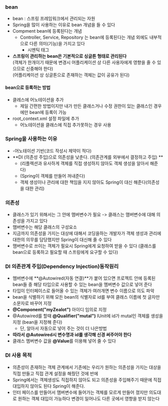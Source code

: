 ### bean
* bean : 스프링 프레임워크에서 관리되는 자원
* Spring을 많이 사용하는 이유로 bean 개념을 들 수 있다
* Compment bean에 등록된다는 개념
  * Controller, Service, Repository 는 bean에 등록된다는 개념 외에도 내부적으로 다른 의미(기능)을 가지고 있다
    * 시멘틱 태그
* **스프링이 관리하는 bean은 기본적으로 싱글톤 형태로 관리된다**  
(객체가 한개이기 때문에 변경시 어플리케이션 상 다른 사용자에게 영향을 줄 수 있으므로 신중해야 한다)  
(어플리케이션 상 싱글톤으로  존재하는 객체는 값이 공유가 된다)
#### bean으로 등록하는 방법
* 클레스에 어노테이션을 추가
  * 제일 간편한 방법이지만 내가 만든 클래스거나 수정 권한이 있는 클래스인 경우에만 bean에 등록이 가능
* root_context.xml 설정 파일에 추가
  * 어노테이션을 클래스에 직접 추가못하는 경우 사용
### Spring을 사용하는 이유
* -어노테이션 기반(코드 작성시 제약이 적다)
* **DI (의존성 주입)으로 의존성을 낮춘다. (의존관계를 외부에서 결정하고 주입) **
  * (리플렉션과 유사하게 객체를 직접 생성하지 않아도 객체 생성을 알아서 해준다)
  * (Spring이 객체를 만들어 꺼내준다)
  * 객체 생성이나 관리에 대한 책임을 지지 않아도 Spring이 대신 해준다(의존성을 대한 관리)
### 의존성
* 클래스가 있기 위해서는 그 안에 맴버변수가 필요 -> 클래스는 맴버변수에 대해 의존성을 가지고 있다
* 맴버변수는 해당 클래스의 구성요소
* 지금까지 의존성을 가지는 대상에 대해서 코딩을하는 개발자가 객체 생성과 관리에 대한의 의무를 담당했지만 Spring이 대신해 줄 수 있다
* 맴버변수로 쓰이는 객체가 필요시 Spring에게 요청하여 받을 수 있다 (클래스를 bean으로 등록하고 필요할 때 스프링에게 요구할 수 있다)
### DI 의존관계 주입(Dependency Injection)동작원리 
* 멤버변수에 **@Autowired(자동 연결)**가 붙어 있으면 프로젝트 안에 등록된 bean들 중 해당 타입으로 사용할 수 있는 bean을 멤버변수 값으로 넣어 준다
* 타입이 인터페이스로 들어올 수 있는 객체가 여러개면 변수 이름으로 의도 파악
* bean을 식별하기 위해 모든 bean의 식별자로 id를 부여 클래스 이름에 첫 글자만 소문자로 바꾸어 지정
* **@Component("myZealot")** 아이디 임의로 지정
* @Autowired를 할때 **@Qualifier("mutal")** IUnit에 id가 mutal인 객체를 생성을 지정 (bean을 지정해 준다) 
  * 단, 알아서 자동으로 넣어 주는 것이 더 나은방법
* **따라서 @Autowired시 변수명과 id를 생각해 신경 써주어야 한다**
* 클래스 멤버변수 값을 **@Value**를 이용해 넣어 줄 수 있다
### DI 사용 목적
* 의존성이 존재하는 객체 관계에서 기존에는 우리가 원하는 의존성을 가지는 대상을 직접 만들고 직접 관계 설정을 해줬던 것에 반에
* Spring에서는 객체생성도 직접하지 않아도 되고 의존성을 주입해주기 때문에 직접 대입하지 않아도 된다 Spring이 해준다.
* 인터 페이스를 만들어서 맴버변수에 들어가는 객체를 모르게 만들어 졌지만 의도대로 원하는 객체 대입이 가능하다 변경이 일어나도 다른 곳에서 영향을 받지 않는다
